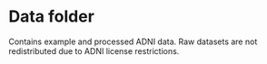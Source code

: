 # Data folder
Contains example and processed ADNI data.
Raw datasets are not redistributed due to ADNI license restrictions.
